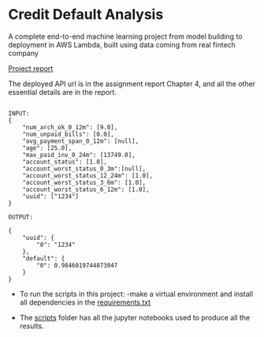 # Credit Default Analysis

A complete end-to-end machine learning project from model building to deployment in AWS Lambda, built using data coming from real fintech company

[Project report](https://github.com/neilpradhan/credit_default_analysis/blob/main/Credit_Default_Analysis.pdf)

The deployed API url is in the assignment report Chapter 4, and all the other essential details are in the report.

```

INPUT:
{
    "num_arch_ok_0_12m": [9.0],
    "num_unpaid_bills": [0.0],
    "avg_payment_span_0_12m": [null],
    "age": [25.0],
    "max_paid_inv_0_24m": [13749.0],
    "account_status": [1.0],
    "account_worst_status_0_3m":[null],
    "account_worst_status_12_24m": [1.0],
    "account_worst_status_3_6m": [1.0],
    "account_worst_status_6_12m": [1.0],
    "uuid": ["1234"]
}

OUTPUT:

{
    "uuid": {
        "0": "1234"
    },
    "default": {
        "0": 0.9846019744873047
    }
}

```

* To run the scripts in this project:
 -make a virtual environment and install all dependencies in the [requirements.txt](https://github.com/neilpradhan/credit_default_analysis/blob/main/requirements.txt)

* The [scripts](https://github.com/neilpradhan/credit_default_analysis/tree/main/scripts) folder has all the jupyter notebooks used to produce all the results.




